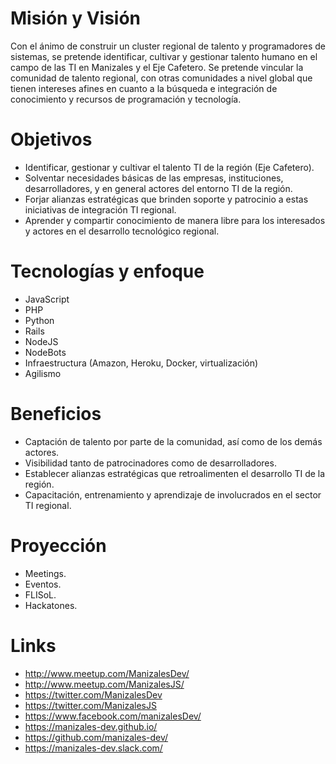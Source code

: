 # Misión y Visión
Con el ánimo de construir un cluster regional de talento y programadores de sistemas, se pretende identificar, cultivar y gestionar talento humano en el campo de las TI en Manizales y el Eje Cafetero. Se pretende vincular la comunidad de talento regional, con otras comunidades a nivel global que tienen intereses afines en cuanto a la búsqueda e integración de conocimiento y recursos de programación y tecnología.


# Objetivos
* Identificar, gestionar y cultivar el talento TI de la región (Eje Cafetero).
* Solventar necesidades básicas de las empresas, instituciones, desarrolladores, y en general actores del entorno TI de la región.
* Forjar alianzas estratégicas que brinden soporte y patrocinio a estas iniciativas de integración TI regional.
* Aprender y compartir conocimiento de manera libre para los interesados y actores en el desarrollo tecnológico regional.


# Tecnologías y enfoque
* JavaScript
* PHP
* Python
* Rails
* NodeJS
* NodeBots
* Infraestructura (Amazon, Heroku, Docker, virtualización)
* Agilismo


# Beneficios
* Captación de talento por parte de la comunidad, así como de los demás actores.
* Visibilidad tanto de patrocinadores como de desarrolladores.
* Establecer alianzas estratégicas que retroalimenten el desarrollo TI de la región.
* Capacitación, entrenamiento y aprendizaje de involucrados en el sector TI regional.


# Proyección
* Meetings.
* Eventos.
* FLISoL.
* Hackatones.


# Links
* http://www.meetup.com/ManizalesDev/
* http://www.meetup.com/ManizalesJS/
* https://twitter.com/ManizalesDev
* https://twitter.com/ManizalesJS
* https://www.facebook.com/manizalesDev/
* https://manizales-dev.github.io/
* https://github.com/manizales-dev/
* https://manizales-dev.slack.com/
